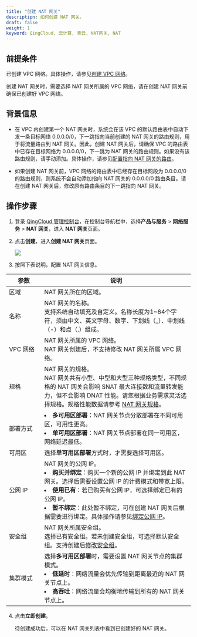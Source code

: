 ```yaml
---
title: "创建 NAT 网关"
descriptipn: 如何创建 NAT 网关。
draft: false
weight: 1
keyword: QingCloud, 云计算, 青云, NAT网关, NAT
---
```


## 前提条件

已创建 VPC 网络。具体操作，请参见[创建 VPC 网络](/network/vpc/manual/vpcnet/10_create_vpc/)。

创建 NAT 网关时，需要选择 NAT 网关所属的 VPC 网络，请在创建 NAT 网关前确保已创建好 VPC 网络。

## 背景信息

- 在 VPC 内创建第一个 NAT 网关时，系统会在该  VPC 的默认路由表中自动下发一条目标网络 0.0.0.0/0，下一跳指向当前创建的 NAT 网关的路由规则，用于将流量路由到 NAT 网关。因此，创建 NAT 网关后，请确保 VPC 的路由表中已存在目标网络为 0.0.0.0/0，下一跳为 NAT 网关的路由规则。如果没有该路由规则，请手动添加。具体操作，请参见[配置指向 NAT 网关的路由](../nat_route/)。

  
  
- 如果创建 NAT 网关前，VPC 网络的路由表中已经存在目标网段为 0.0.0.0/0 的路由规则，则系统不会自动添加指向 NAT 网关的 0.0.0.0/0 路由条目。请在创建 NAT 网关后，修改原有路由条目的下一跳指向 NAT 网关。

##  操作步骤

1. 登录 [QingCloud 管理控制台](https://console.qingcloud.com/login)，在控制台导航栏中，选择**产品与服务** > **网络服务** > **NAT 网关**，进入 **NAT 网关**页面。

2. 点击**创建**，进入**创建 NAT 网关**页面。

   ![](../../../_images/create_natgw.png)

3. 按照下表说明，配置 NAT 网关信息。

| <span style="display:inline-block;width:80px">参数</span> | 说明                                                         |
| --------------------------------------------------------- | ------------------------------------------------------------ |
| 区域                                                      | NAT 网关所在的区域。                                         |
| 名称                                                      | NAT 网关的名称。<br/>支持系统自动填充及自定义。名称长度为1~64个字符，须由中文、英文字母、数字、下划线（_）、中划线（-）和点（.）组成。 |
| VPC   网络                                                | NAT 网关所属的 VPC 网络。<br/>NAT 网关创建后，不支持修改 NAT 网关所属 VPC 网络。 |
| 规格                                                      | NAT 网关的规格。<br/>NAT 网关共有小型、中型和大型三种规格类型，不同规格的 NAT 网关会影响 SNAT 最大连接数和流量转发能力，但不会影响 DNAT 性能。请您根据业务需求灵活选择规格。规格性能数据请参考 [NAT 网关规格](../../intro/specification/)。 |
| 部署方式                                                  | <li>**多可用区部署**：NAT 网关节点分散部署在不同可用区，可用性更高。</li><li>**单可用区部署**：NAT 网关节点部署在同一可用区，网络延迟最低。</li> |
| 可用区                                                    | 选择**单可用区部署**方式时，才需要选择可用区。               |
| 公网 IP                                                   | NAT 网关的公网 IP。<br/><li>**购买并绑定**：购买一个新的公网 IP 并绑定到此 NAT 网关。选择后需要设置公网 IP 的计费模式和带宽上限。</li><li>**使用已有**：若已购买有公网 IP，可选择绑定已有的公网 IP。</li><li>**暂不绑定**：此处暂不绑定，可在创建 NAT 网关后根据需要进行绑定。具体操作请参见[绑定公网 IP](../bind_unbind_eip)。</li> |
| 安全组                                                    | NAT 网关所属安全组。<br/>选择已有安全组。若未创建安全组，可选择默认安全组。支持创建后[修改安全组](../mdfy_sg/)。 |
| 集群模式                                                  | 选择**多可用区部署**时，需要设置 NAT 网关节点的集群模式。<br><li>**低延时**：网络流量会优先传输到距离最近的 NAT 网关节点上。</li><li>**高吞吐**：网络流量会均衡地传输到所有的 NAT 网关节点上。</li> |

4. 点击**立即创建**。

   待创建成功后，可以在 NAT 网关列表中看到已创建好的 NAT 网关。





